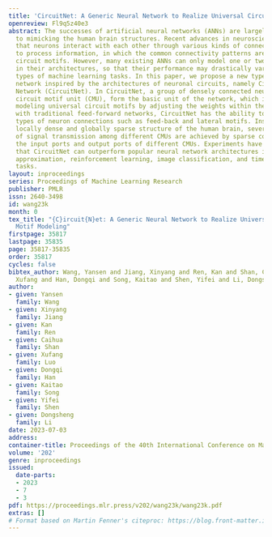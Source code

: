 ```yaml
---
title: 'CircuitNet: A Generic Neural Network to Realize Universal Circuit Motif Modeling'
openreview: Fl9q5z40e3
abstract: The successes of artificial neural networks (ANNs) are largely attributed
  to mimicking the human brain structures. Recent advances in neuroscience revealed
  that neurons interact with each other through various kinds of connectivity patterns
  to process information, in which the common connectivity patterns are also called
  circuit motifs. However, many existing ANNs can only model one or two circuit motifs
  in their architectures, so that their performance may drastically vary among different
  types of machine learning tasks. In this paper, we propose a new type of neural
  network inspired by the architectures of neuronal circuits, namely Circuit Neural
  Network (CircuitNet). In CircuitNet, a group of densely connected neurons, namely
  circuit motif unit (CMU), form the basic unit of the network, which is capable of
  modeling universal circuit motifs by adjusting the weights within the CMUs. Compared
  with traditional feed-forward networks, CircuitNet has the ability to model more
  types of neuron connections such as feed-back and lateral motifs. Inspired by the
  locally dense and globally sparse structure of the human brain, several iterations
  of signal transmission among different CMUs are achieved by sparse connections through
  the input ports and output ports of different CMUs. Experiments have demonstrated
  that CircuitNet can outperform popular neural network architectures in function
  approximation, reinforcement learning, image classification, and time series forecasting
  tasks.
layout: inproceedings
series: Proceedings of Machine Learning Research
publisher: PMLR
issn: 2640-3498
id: wang23k
month: 0
tex_title: "{C}ircuit{N}et: A Generic Neural Network to Realize Universal Circuit
  Motif Modeling"
firstpage: 35817
lastpage: 35835
page: 35817-35835
order: 35817
cycles: false
bibtex_author: Wang, Yansen and Jiang, Xinyang and Ren, Kan and Shan, Caihua and Luo,
  Xufang and Han, Dongqi and Song, Kaitao and Shen, Yifei and Li, Dongsheng
author:
- given: Yansen
  family: Wang
- given: Xinyang
  family: Jiang
- given: Kan
  family: Ren
- given: Caihua
  family: Shan
- given: Xufang
  family: Luo
- given: Dongqi
  family: Han
- given: Kaitao
  family: Song
- given: Yifei
  family: Shen
- given: Dongsheng
  family: Li
date: 2023-07-03
address: 
container-title: Proceedings of the 40th International Conference on Machine Learning
volume: '202'
genre: inproceedings
issued:
  date-parts:
  - 2023
  - 7
  - 3
pdf: https://proceedings.mlr.press/v202/wang23k/wang23k.pdf
extras: []
# Format based on Martin Fenner's citeproc: https://blog.front-matter.io/posts/citeproc-yaml-for-bibliographies/
---
```

